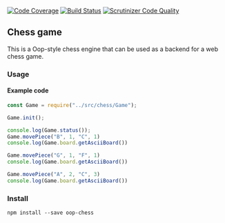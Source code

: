 [![Code Coverage](https://scrutinizer-ci.com/g/Barelydead/oop-chess/badges/coverage.png?b=master)](https://scrutinizer-ci.com/g/Barelydead/oop-chess/?branch=master)
[![Build Status](https://scrutinizer-ci.com/g/Barelydead/oop-chess/badges/build.png?b=master)](https://scrutinizer-ci.com/g/Barelydead/oop-chess/build-status/master)
[![Scrutinizer Code Quality](https://scrutinizer-ci.com/g/Barelydead/oop-chess/badges/quality-score.png?b=master)](https://scrutinizer-ci.com/g/Barelydead/oop-chess/?branch=master)


Chess game
----------------

This is a Oop-style chess engine that can be used as a backend for a web chess game.

### Usage

#### Example code
```javascript
const Game = require("../src/chess/Game");

Game.init();

console.log(Game.status());
Game.movePiece("B", 1, "C", 1)
console.log(Game.board.getAsciiBoard())

Game.movePiece("G", 1, "F", 1)
console.log(Game.board.getAsciiBoard())

Game.movePiece("A", 2, "C", 3)
console.log(Game.board.getAsciiBoard())

```


### Install
`npm install --save oop-chess`
